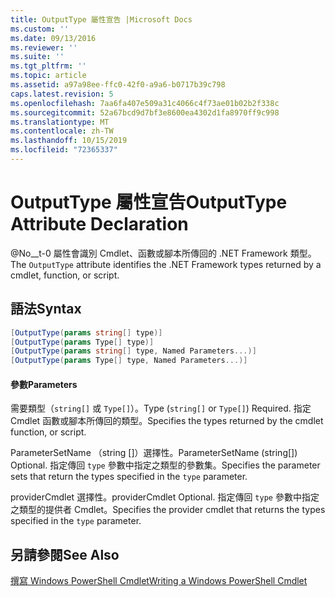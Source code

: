 ```yaml
---
title: OutputType 屬性宣告 |Microsoft Docs
ms.custom: ''
ms.date: 09/13/2016
ms.reviewer: ''
ms.suite: ''
ms.tgt_pltfrm: ''
ms.topic: article
ms.assetid: a97a98ee-ffc0-42f0-a9a6-b0717b39c798
caps.latest.revision: 5
ms.openlocfilehash: 7aa6fa407e509a31c4066c4f73ae01b02b2f338c
ms.sourcegitcommit: 52a67bcd9d7bf3e8600ea4302d1fa8970ff9c998
ms.translationtype: MT
ms.contentlocale: zh-TW
ms.lasthandoff: 10/15/2019
ms.locfileid: "72365337"
---
```

# <a name="outputtype-attribute-declaration"></a><span data-ttu-id="616ed-102">OutputType 屬性宣告</span><span class="sxs-lookup"><span data-stu-id="616ed-102">OutputType Attribute Declaration</span></span>

<span data-ttu-id="616ed-103">@No__t-0 屬性會識別 Cmdlet、函數或腳本所傳回的 .NET Framework 類型。</span><span class="sxs-lookup"><span data-stu-id="616ed-103">The `OutputType` attribute identifies the .NET Framework types returned by a cmdlet, function, or script.</span></span>

## <a name="syntax"></a><span data-ttu-id="616ed-104">語法</span><span class="sxs-lookup"><span data-stu-id="616ed-104">Syntax</span></span>

```csharp
[OutputType(params string[] type)]
[OutputType(params Type[] type)]
[OutputType(params string[] type, Named Parameters...)]
[OutputType(params Type[] type, Named Parameters...)]
```

#### <a name="parameters"></a><span data-ttu-id="616ed-105">參數</span><span class="sxs-lookup"><span data-stu-id="616ed-105">Parameters</span></span>

<span data-ttu-id="616ed-106">需要類型（`string[]` 或 `Type[]`）。</span><span class="sxs-lookup"><span data-stu-id="616ed-106">Type (`string[]` or `Type[]`) Required.</span></span> <span data-ttu-id="616ed-107">指定 Cmdlet 函數或腳本所傳回的類型。</span><span class="sxs-lookup"><span data-stu-id="616ed-107">Specifies the types returned by the cmdlet function, or script.</span></span>

<span data-ttu-id="616ed-108">ParameterSetName （string []）選擇性。</span><span class="sxs-lookup"><span data-stu-id="616ed-108">ParameterSetName (string[]) Optional.</span></span> <span data-ttu-id="616ed-109">指定傳回 `type` 參數中指定之類型的參數集。</span><span class="sxs-lookup"><span data-stu-id="616ed-109">Specifies the parameter sets that return the types specified in the `type` parameter.</span></span>

<span data-ttu-id="616ed-110">providerCmdlet 選擇性。</span><span class="sxs-lookup"><span data-stu-id="616ed-110">providerCmdlet Optional.</span></span> <span data-ttu-id="616ed-111">指定傳回 `type` 參數中指定之類型的提供者 Cmdlet。</span><span class="sxs-lookup"><span data-stu-id="616ed-111">Specifies the provider cmdlet that returns the types specified in the `type` parameter.</span></span>

## <a name="see-also"></a><span data-ttu-id="616ed-112">另請參閱</span><span class="sxs-lookup"><span data-stu-id="616ed-112">See Also</span></span>

[<span data-ttu-id="616ed-113">撰寫 Windows PowerShell Cmdlet</span><span class="sxs-lookup"><span data-stu-id="616ed-113">Writing a Windows PowerShell Cmdlet</span></span>](./writing-a-windows-powershell-cmdlet.md)
